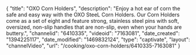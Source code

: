 {
    "title": "OXO Corn Holders",
    "description": "Enjoy a hot ear of corn the safe and easy way with the OXO SteeL Corn Holders. Our Corn Holders come as a set of eight and feature strong, stainless steel pins with soft, oversized, non-slip handles that are non-slip, even when your hands are buttery.",
    "channelid": "6410335",
    "videoid": "7163081",
    "date_created": "1394225117",
    "date_modified": "1469832124",
    "type": "captivate",
    "layout": "channelVideo",
    "url": "\/cooking\/oxo-corn-holders\/6410335-7163081"
}